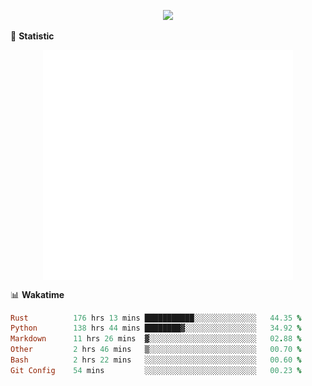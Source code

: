 <!-- https://github.com/DenverCoder1/readme-typing-svg -->
<p align="center">
<img src="https://readme-typing-svg.demolab.com?font=Orbitron&size=25&pause=1000&center=true&vCenter=true&random=false&width=600&lines=Welcome+to+my+GitHub+profile+page!" />



🌟 **Statistic**

<p align="center">
  <img width="400" align="top" src="https://github.com/fllesser/fllesser/blob/main/left.svg" />
  <img width="400" align="top" src="https://github.com/fllesser/fllesser/blob/main/right.svg" />
</p>


📊 **Wakatime**
<!--START_SECTION:waka-->

```ruby
Rust          176 hrs 13 mins ███████████░░░░░░░░░░░░░░   44.35 %
Python        138 hrs 44 mins ████████▓░░░░░░░░░░░░░░░░   34.92 %
Markdown      11 hrs 26 mins  ▓░░░░░░░░░░░░░░░░░░░░░░░░   02.88 %
Other         2 hrs 46 mins   ▒░░░░░░░░░░░░░░░░░░░░░░░░   00.70 %
Bash          2 hrs 22 mins   ░░░░░░░░░░░░░░░░░░░░░░░░░   00.60 %
Git Config    54 mins         ░░░░░░░░░░░░░░░░░░░░░░░░░   00.23 %
```

<!--END_SECTION:waka-->

